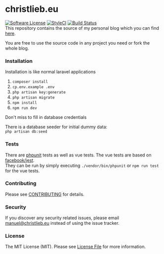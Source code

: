 # christlieb.eu
[![Software License](https://img.shields.io/badge/license-MIT-brightgreen.svg?style=flat-square)](LICENSE.md)
[![StyleCI](https://styleci.io/repos/120960044/shield?branch=master)](https://styleci.io/repos/120960044)
[![Build Status](https://travis-ci.org/bambamboole/christlieb.eu.svg?branch=master)](https://travis-ci.org/bambamboole/christlieb.eu)  
This repository contains the source of my personal blog which you can find [here](https://christlieb.eu).  

You are free to use the source code in any project you need or fork the whole blog.

### Installation
Installation is like normal laravel applications

1. `composer install`
2. `cp.env.example .env`
3. `php artisan key:generate`
4. `php artisan migrate`
5. `npm install`
6. `npm run dev`  

Don't miss to fill in database credentials

There is a database seeder for initial dummy data:  
`php artisan db:seed`

### Tests
There are [phpunit](https://github.com/sebastianbergmann/phpunit) tests as well as vue tests. The vue tests are based on [facebook/jest](https://github.com/facebook/jest).  
They can be run by simply executing `./vendor/bin/phpunit` or `npm run test` for the vue tests.

### Contributing
Please see [CONTRIBUTING](CONTRIBUTING.md) for details.


### Security
If you discover any security related issues, please email manuel@christlieb.eu instead of using the issue tracker.

### License

The MIT License (MIT). Please see [License File](LICENSE.md) for more information.
